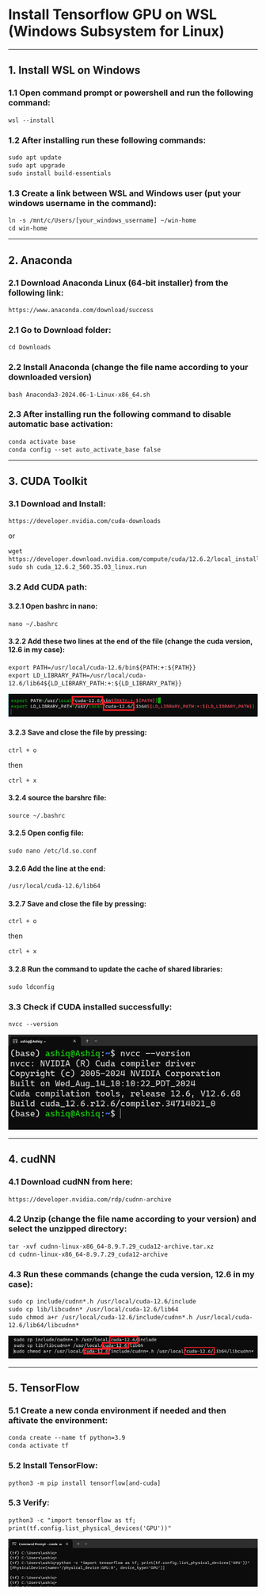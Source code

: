# Install Tensorflow GPU on WSL (Windows Subsystem for Linux)

---
## 1. Install WSL on Windows
### 1.1 Open command prompt or powershell and run the following command:

    wsl --install

### 1.2 After installing run these following commands:
    sudo apt update
    sudo apt upgrade
    sudo install build-essentials

### 1.3 Create a link between WSL and Windows user (put your windows username in the command):
    ln -s /mnt/c/Users/[your_windows_username] ~/win-home
    cd win-home

---
## 2. Anaconda
### 2.1 Download Anaconda Linux (64-bit installer) from the following link:
    https://www.anaconda.com/download/success
### 2.1 Go to Download folder:
    cd Downloads
### 2.2 Install Anaconda (change the file name according to your downloaded version)
    bash Anaconda3-2024.06-1-Linux-x86_64.sh
### 2.3 After installing run the following command to disable automatic base activation:
    conda activate base
    conda config --set auto_activate_base false

---
## 3. CUDA Toolkit
### 3.1 Download and Install:
    https://developer.nvidia.com/cuda-downloads
or <br>

    wget https://developer.download.nvidia.com/compute/cuda/12.6.2/local_installers/cuda_12.6.2_560.35.03_linux.run
    sudo sh cuda_12.6.2_560.35.03_linux.run
### 3.2 Add CUDA path:
#### 3.2.1 Open bashrc in nano:
    nano ~/.bashrc
#### 3.2.2 Add these two lines at the end of the file (change the cuda version, 12.6 in my case):
    export PATH=/usr/local/cuda-12.6/bin${PATH:+:${PATH}} 
    export LD_LIBRARY_PATH=/usr/local/cuda-12.6/lib64${LD_LIBRARY_PATH:+:${LD_LIBRARY_PATH}}

![plot](./screenshots/path.png)

#### 3.2.3 Save and close the file by pressing:
    ctrl + o 
then <br>

    ctrl + x
#### 3.2.4 source the barshrc file:
    source ~/.bashrc
#### 3.2.5 Open config file:
    sudo nano /etc/ld.so.conf
#### 3.2.6 Add the line at the end:
    /usr/local/cuda-12.6/lib64
#### 3.2.7 Save and close the file by pressing:
    ctrl + o 
then <br>

    ctrl + x
#### 3.2.8 Run the command to update the cache of shared libraries:
    sudo ldconfig
### 3.3 Check if CUDA installed successfully:
    nvcc --version 
![plot](./screenshots/nvcc.png)

---
## 4. cudNN
### 4.1 Download cudNN from here:
    https://developer.nvidia.com/rdp/cudnn-archive
### 4.2 Unzip (change the file name according to your version) and select the unzipped directory:
    tar -xvf cudnn-linux-x86_64-8.9.7.29_cuda12-archive.tar.xz
    cd cudnn-linux-x86_64-8.9.7.29_cuda12-archive    
### 4.3 Run these commands (change the cuda version, 12.6 in my case):
    sudo cp include/cudnn*.h /usr/local/cuda-12.6/include
    sudo cp lib/libcudnn* /usr/local/cuda-12.6/lib64
    sudo chmod a+r /usr/local/cuda-12.6/include/cudnn*.h /usr/local/cuda-12.6/lib64/libcudnn*

![plot](./screenshots/path2.png)

---
## 5. TensorFlow
### 5.1 Create a new conda environment if needed and then aftivate the environment:
    conda create --name tf python=3.9
    conda activate tf
### 5.2 Install TensorFlow:
    python3 -m pip install tensorflow[and-cuda]
### 5.3 Verify:
    python3 -c "import tensorflow as tf; print(tf.config.list_physical_devices('GPU'))"
![plot](./screenshots/tf.png)
